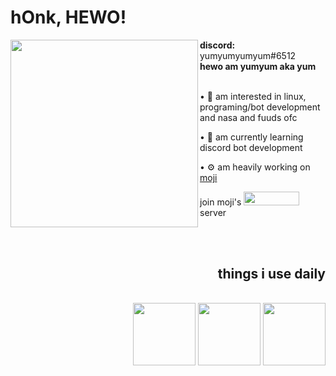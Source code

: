 <!---
- 👋 Hi, I’m @yumm-b612
- 👀 I’m interested in ...
- 🌱 I’m currently learning ...
- 💞️ I’m looking to collaborate on ...
- <img align="left" src="https://media4.giphy.com/media/WmWPS2FKdMSPhLiMBu/200.webp" />
-  ...https://media1.giphy.com/media/UoLt6Tm8wlSnWGfSFs/giphy.webp?cid=ecf05e478ll84ldbusm2d5ffledkqj7p9od2giqwftru5a5s&rid=giphy.webp
yumm-b612/yumm-b612 is a ✨ special ✨ repository because its `README.md` (this file) appears on your GitHub profile.
You can click the Preview link to take a look at your changes.
--->
<h1>hOnk, HEWO!</h1>
<img width="300" height="300" align="left" src="https://cdn.discordapp.com/attachments/819660765018980393/821816728202903622/20210309_224533.jpg"/>
<b>discord:</b> yumyumyumyum#6512 <br> <b>hewo am yumyum aka yum</b> <br><br>
<p>• 👀 am interested in linux, programing/bot development and nasa and fuuds ofc</p>
<p>• 🌱 am currently learning discord bot development</p>
<p>• ⚙️ am heavily working on <a href="https://github.com/yumm-b612/moji.py">moji</a></p>
<p>join moji's <a href="https://discord.gg/NaXhwqWxV9"><img width="88.6" height="21.6" src="https://raw.githubusercontent.com/yumm-b612/moji.py/f888e44b6319f2a9519de7d4fdd04c9294595fad/branding%20logos/discord/Discord-Wordmark-Color.svg"/></a> server</p>

<br><br>

<div align = "right">
  <h2>things i use daily</h2>     
  <br>
  <a href="https://www.python.org"><img src="https://i.giphy.com/media/LMt9638dO8dftAjtco/200.webp" width="100" /></a>
  <a href="https://code.visualstudio.com"><img src="https://i.giphy.com/media/IdyAQJVN2kVPNUrojM/200.webp" width="100" /></a>
  <a href="https://github.com/"><img src="https://i.giphy.com/media/KzJkzjggfGN5Py6nkT/200.webp" width="100" /></a>
</dev>

<!--
[![Top Langs](https://github-readme-stats.vercel.app/api/top-langs/?username=yumm-b612&show_icons=true&layout=compact&theme=onedark)](https://github.com/anuraghazra/github-readme-stats)

<a href="https://archlinux.org/"><img style="width="150" height="100" src="https://archlinux.org/static/logos/archlinux-logo-dark-90dpi.ebdee92a15b3.png"/></a>
&nbsp&nbsp&nbsp&nbsp&nbsp&nbsp&nbsp<b>wm:</b>&nbsp&nbsp&nbsp&nbsp&nbsp&nbsp&nbsp
<a href="https://dwm.suckless.org/"><img style="width="100" height="50" src="https://suckless.org/logo.svg"/></a>

<p>
<img align="center" src="https://github-readme-stats.vercel.app/api/top-langs/?username=yumm-b612&theme=dark&layout=compact" />
</p>
-->
